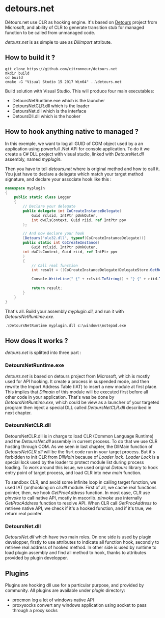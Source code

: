 # detours.net
Détours.net use CLR as hooking engine. It's based on [Detours](https://github.com/Microsoft/Detours) project from Microsoft, and ability of CLR to generate transition stub for managed function to be called from unmanaged code.

*detours.net* is as simple to use as *DllImport* attribute.

## How to build it ?

```
git clone https://github.com/citronneur/detours.net
mkdir build
cd build
cmake -G "Visual Studio 15 2017 Win64" ..\detours.net
```

Build solution with Visual Studio. This will produce four main executables:
* DetoursNetRuntime.exe which is the launcher
* DetoursNetCLR.dll which is the loader
* DetoursNet.dll which is the interface
* DetoursDll.dll which is the hooker

## How to hook anything native to managed ?

In this exemple, we want to log all GUID of COM object used by a an application using powerfull .Net API for console application.
To do it we create a C# DLL project with visual studio, linked with *DetoursNet.dll* assembly, named *myplugin*.

Then you have to tell *detours.net* where is original method and how to call it. You just have to declare a delegate which match your target method signature, and declare your associate hook like this :

```c#
namespace myplugin
{
    public static class Logger
    {
        // Declare your delegate
        public delegate int CoCreateInstanceDelegate(
            Guid rclsid, IntPtr pUnkOuter, 
            int dwClsContext, Guid riid, ref IntPtr ppv
        );

        // And now declare your hook
        [Detours("ole32.dll", typeof(CoCreateInstanceDelegate))]
        public static int CoCreateInstance(
            Guid rclsid, IntPtr pUnkOuter,
	    int dwClsContext, Guid riid, ref IntPtr ppv
        )
        {
            // Call real function
            int result = ((CoCreateInstanceDelegate)DelegateStore.GetReal(MethodInfo.GetCurrentMethod()))(rclsid, pUnkOuter, dwClsContext, riid, ref ppv);

            Console.WriteLine(" {" + rclsid.ToString() + "} {" + riid.ToString() + "} " + result.ToString("x"));
	
            return result;
        }
    }
}
```

That's all. Build your assembly *myplugin.dll*, and run it with *DetoursNetRuntime.exe*.

```bat
.\DetoursNetRuntime myplugin.dll c:\windows\notepad.exe
```

## How does it works ?

*detours.net* is splitted into three part :

### DetoursNetRuntime.exe

*detours.net* is based on detours project from Microsoft, which is mostly used for API hooking. It create a process in suspended mode, and then rewrite the Import Address Table (IAT) to insert a new module at first place. This implies that *Dllmain* of this module will be executed first before all other code in your application. That's was be done by *DetoursNetRuntime.exe*, which could be view as a launcher of your targeted program then inject a special DLL called *DetoursNetCLR.dll* described in next chapter.

### DetoursNetCLR.dll

DetoursNetCLR.dll is in charge to load CLR (Common Language Runtime) and the *DetoursNet.dll* assembly in current process. To do that we use CLR hosting through COM. As we seen in last chapter, the DllMain function of *DetoursNetCLR.dll* will be the fisrt code run in your target process. But it's forbidden to init CLR from *DllMain* because of *Loader lock*. *Loader Lock* is a special lock used by the loader to protect module list during process loading. To work around this issue, we used original *Detours* library to hook entry point of target process, and load CLR into new *main* function.

To sandbox CLR, and avoid some infinite loop in calling target function, we used IAT (un)hooking on *clr.dll* module. First of all, we cache real functions pointer, then, we hook *GetProcAddress* function. In most case, CLR use *pinvoke* to call native API, mostly in mscorlib. *pinvoke* use internally *GetProcAddress* function to resolve API. When CLR call *GetProcAddress* to retrieve native API, we check if it's a hooked function, and if it's true, we return real pointer.

### DetoursNet.dll

*DetoursNet.dll* which have two main roles. On one side is used by plugin developper, firstly to use attributes to indicate all function hook, secondly to retrieve real address of hooked method. In other side is used by runtime to load plugin assembly and find all method to hook, thanks to attributes provided by plugin developper.

## Plugins

Plugins are hooking dll use for a particular purpose, and provided by community. All plugins are available under *plugin* directory:

* procmon log a lot of windows native API
* proxysocks convert any windows application using socket to pass through a proxy socks


